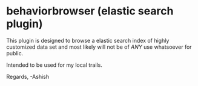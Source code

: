 behaviorbrowser (elastic search plugin)
=======================================

This plugin is designed to browse a elastic search index 
of highly customized data set and most likely will not be
of *ANY* use whatsoever for public.

Intended to be used for my local trails.

Regards,
-Ashish
